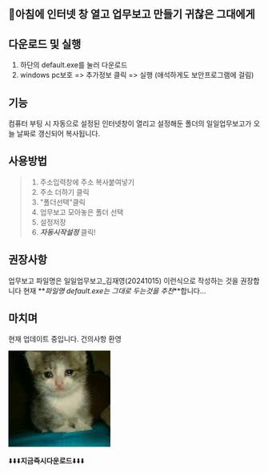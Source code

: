 ## 🫠아침에 인터넷 창 열고 업무보고 만들기 귀찮은 그대에게

## 다운로드 및 실행

1. 하단의 default.exe를 눌러 다운로드
2. windows pc보호 => 추가정보 클릭 => 실행
   (애석하게도 보안프로그램에 걸림)

## 기능

컴퓨터 부팅 시 자동으로 설정된 인터넷창이 열리고
설정해둔 폴더의 일일업무보고가 오늘 날짜로 갱신되어 복사됩니다.

## 사용방법

> 1. 주소입력창에 주소 복사붙여넣기
> 2. 주소 더하기 클릭
> 3. "폴더선택"클릭
> 4. 업무보고 모아놓은 폴더 선택
> 5. 설정저장
> 6. **_자동시작설정_** 클릭!

## 권장사항

업무보고 파일명은
일일업무보고\_김재영(20241015)
이런식으로 작성하는 것을 권장합니다
현재 **_파일명 default.exe는 그대로 두는것을 추천_**합니다...

## 마치며

현재 업데이트 중입니다.
건의사항 환영

![image](./assets/cat.png)

⬇️⬇️⬇️**지금즉시다운로드**⬇️⬇️⬇️
